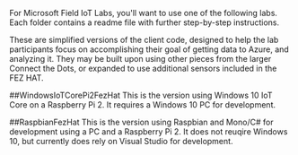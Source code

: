 For Microsoft Field IoT Labs, you'll want to use one of the following labs. Each folder contains a readme file with further step-by-step instructions.

These are simplified versions of the client code, designed to help the lab participants focus on accomplishing their goal of getting data to Azure, and analyzing it. They may be built upon using other pieces from the larger Connect the Dots, or expanded to use additional sensors included in the FEZ HAT.

##WindowsIoTCorePi2FezHat
This is the version using Windows 10 IoT Core on a Raspberry Pi 2. It requires a Windows 10 PC for development.

##RaspbianFezHat
This is the version using Raspbian and Mono/C# for development using a PC and a Raspberry Pi 2. It does not reuqire Windows 10, but currently does rely on Visual Studio for development.




